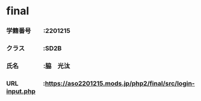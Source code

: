 # final
### 学籍番号　　:2201215
### クラス　　　:SD2B
### 氏名　　　　:脇　光汰
### URL　　　　:https://aso2201215.mods.jp/php2/final/src/login-input.php